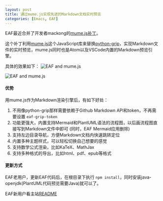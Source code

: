 ```yaml
---
layout: post
title: 通过mume.js实现先进的Markdown文档实时预览
categories: [Emacs, EAF]
---
```


EAF最近合并了开发者mackong的[mume.js补丁](https://github.com/manateelazycat/emacs-application-framework/pull/552#issuecomment-770162615)。

这个补丁利用[mume.js](https://github.com/shd101wyy/mume)这个JavaScript库来替换[python-grip](https://github.com/joeyespo/grip)，实现Markdown文件的实时预览，mume.js同时也是Atom以及VSCode内置的Markdown预览引擎。

具体的效果如下：
![EAF and mume.js]({{site.url}}/pics/mumejs/mumejs.png)

![EAF and mume.js]({{site.url}}/pics/mumejs/mumejs-2.png)

#### 优势
用mume.js作为Markdown渲染引擎后，有如下好处：
1. 不用像python-grip那样需要依赖于Github Markdown API和token，不再需要设置 ```eaf-grip-token```
2. 功能更强大，内置支持Mermaid和PlantUML语法的流程图，以后画流程图直接写到Markdown文件中即可 (同时，EAF Mermaid应用删除)
3. 支持左边目录导航，方便Markdown文档内快速跳转定位
4. 内置多种主题样式，可以轻松切换自己想要的感觉
5. 支持数学公式渲染，比如KaTeX、MathJax
6. 支持多种格式的导出，比如html、pdf、epub等格式

#### 更新方式
EAF老用户，更新EAF代码后，在根目录下执行 ```npm install```，同时安装java-openjdk(PlantUML代码预览需要Java)就可以了。

EAF新用户看主站[README](https://github.com/manateelazycat/emacs-application-framework/blob/master/README.zh-CN.md)
